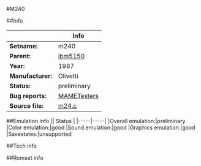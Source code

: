 #M240

##Info

||Info|
|-----|-----|
|**Setname:**|m240
|**Parent:**|[ibm5150](ibm5150.md)
|**Year:**|1987
|**Manufacturer:**|Olivetti
|**Status:**|preliminary
|**Bug reports:**|[MAMETesters](http://mametesters.org/view_all_set.php?type=1&temporary=y&search=m24.c)
|**Source file:**|[m24.c](https://github.com/mamedev/mame/blob/master/src/mess/drivers/m24.c)

##Emulation info
|| Status |
|-----|-----|
|Overall emulation:|preliminary
|Color emulation:|good
|Sound emulation:|good
|Graphics emulation:|good
|Savestates:|unsupported

##Tech info

##Romset info

<!--- START OF EDITED COMMENT DO NOT TOUCH TEXT ABOVE-->
